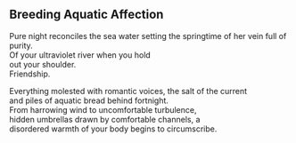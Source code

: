 Breeding Aquatic Affection
--------------------------
Pure night reconciles the sea water setting the springtime of her vein full of purity.  
Of your ultraviolet river when you hold  
out your shoulder.  
Friendship.  
  
Everything molested with romantic voices, the salt of the current  
and piles of aquatic bread behind fortnight.  
From harrowing wind to uncomfortable turbulence,  
hidden umbrellas drawn by comfortable channels, a  
disordered warmth of your body begins to circumscribe.  
